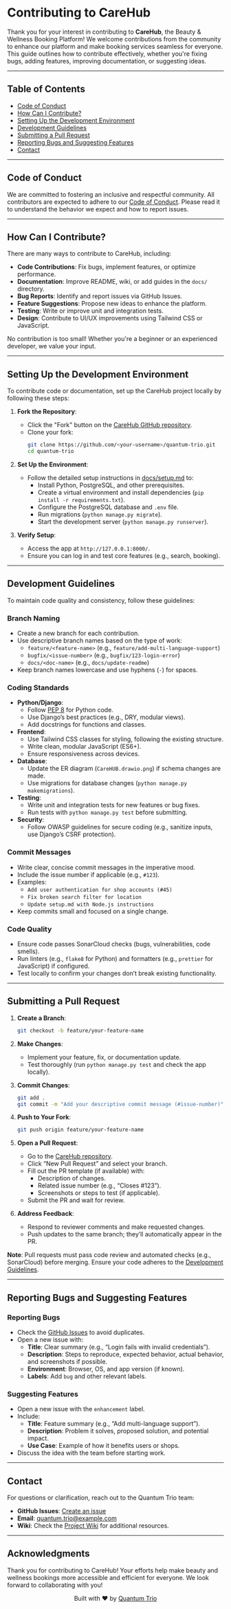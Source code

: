 # Contributing to CareHub

Thank you for your interest in contributing to **CareHub**, the Beauty & Wellness Booking Platform! We welcome contributions from the community to enhance our platform and make booking services seamless for everyone. This guide outlines how to contribute effectively, whether you're fixing bugs, adding features, improving documentation, or suggesting ideas.

---

## Table of Contents

- [Code of Conduct](#code-of-conduct)
- [How Can I Contribute?](#how-can-i-contribute)
- [Setting Up the Development Environment](#setting-up-the-development-environment)
- [Development Guidelines](#development-guidelines)
- [Submitting a Pull Request](#submitting-a-pull-request)
- [Reporting Bugs and Suggesting Features](#reporting-bugs-and-suggesting-features)
- [Contact](#contact)

---

## Code of Conduct

We are committed to fostering an inclusive and respectful community. All contributors are expected to adhere to our [Code of Conduct](CODE_OF_CONDUCT.md). Please read it to understand the behavior we expect and how to report issues.

---

## How Can I Contribute?

There are many ways to contribute to CareHub, including:

- **Code Contributions**: Fix bugs, implement features, or optimize performance.
- **Documentation**: Improve README, wiki, or add guides in the `docs/` directory.
- **Bug Reports**: Identify and report issues via GitHub Issues.
- **Feature Suggestions**: Propose new ideas to enhance the platform.
- **Testing**: Write or improve unit and integration tests.
- **Design**: Contribute to UI/UX improvements using Tailwind CSS or JavaScript.

No contribution is too small! Whether you're a beginner or an experienced developer, we value your input.

---

## Setting Up the Development Environment

To contribute code or documentation, set up the CareHub project locally by following these steps:

1. **Fork the Repository**:
   - Click the "Fork" button on the [CareHub GitHub repository](https://github.com/Learnathon-By-Geeky-Solutions/quantum-trio).
   - Clone your fork:
     ```bash
     git clone https://github.com/<your-username>/quantum-trio.git
     cd quantum-trio
     ```

2. **Set Up the Environment**:
   - Follow the detailed setup instructions in [docs/setup.md](docs/setup.md) to:
     - Install Python, PostgreSQL, and other prerequisites.
     - Create a virtual environment and install dependencies (`pip install -r requirements.txt`).
     - Configure the PostgreSQL database and `.env` file.
     - Run migrations (`python manage.py migrate`).
     - Start the development server (`python manage.py runserver`).

3. **Verify Setup**:
   - Access the app at `http://127.0.0.1:8000/`.
   - Ensure you can log in and test core features (e.g., search, booking).

---

## Development Guidelines

To maintain code quality and consistency, follow these guidelines:

### Branch Naming
- Create a new branch for each contribution.
- Use descriptive branch names based on the type of work:
  - `feature/<feature-name>` (e.g., `feature/add-multi-language-support`)
  - `bugfix/<issue-number>` (e.g., `bugfix/123-login-error`)
  - `docs/<doc-name>` (e.g., `docs/update-readme`)
- Keep branch names lowercase and use hyphens (`-`) for spaces.

### Coding Standards
- **Python/Django**:
  - Follow [PEP 8](https://www.python.org/dev/peps/pep-0008/) for Python code.
  - Use Django’s best practices (e.g., DRY, modular views).
  - Add docstrings for functions and classes.
- **Frontend**:
  - Use Tailwind CSS classes for styling, following the existing structure.
  - Write clean, modular JavaScript (ES6+).
  - Ensure responsiveness across devices.
- **Database**:
  - Update the ER diagram (`CareHUB.drawio.png`) if schema changes are made.
  - Use migrations for database changes (`python manage.py makemigrations`).
- **Testing**:
  - Write unit and integration tests for new features or bug fixes.
  - Run tests with `python manage.py test` before submitting.
- **Security**:
  - Follow OWASP guidelines for secure coding (e.g., sanitize inputs, use Django’s CSRF protection).

### Commit Messages
- Write clear, concise commit messages in the imperative mood.
- Include the issue number if applicable (e.g., `#123`).
- Examples:
  - `Add user authentication for shop accounts (#45)`
  - `Fix broken search filter for location`
  - `Update setup.md with Node.js instructions`
- Keep commits small and focused on a single change.

### Code Quality
- Ensure code passes SonarCloud checks (bugs, vulnerabilities, code smells).
- Run linters (e.g., `flake8` for Python) and formatters (e.g., `prettier` for JavaScript) if configured.
- Test locally to confirm your changes don’t break existing functionality.

---

## Submitting a Pull Request

1. **Create a Branch**:
   ```bash
   git checkout -b feature/your-feature-name
   ```

2. **Make Changes**:
   - Implement your feature, fix, or documentation update.
   - Test thoroughly (run `python manage.py test` and check the app locally).

3. **Commit Changes**:
   ```bash
   git add .
   git commit -m "Add your descriptive commit message (#issue-number)"
   ```

4. **Push to Your Fork**:
   ```bash
   git push origin feature/your-feature-name
   ```

5. **Open a Pull Request**:
   - Go to the [CareHub repository](https://github.com/Learnathon-By-Geeky-Solutions/quantum-trio).
   - Click “New Pull Request” and select your branch.
   - Fill out the PR template (if available) with:
     - Description of changes.
     - Related issue number (e.g., “Closes #123”).
     - Screenshots or steps to test (if applicable).
   - Submit the PR and wait for review.

6. **Address Feedback**:
   - Respond to reviewer comments and make requested changes.
   - Push updates to the same branch; they’ll automatically appear in the PR.

**Note**: Pull requests must pass code review and automated checks (e.g., SonarCloud) before merging. Ensure your code adheres to the [Development Guidelines](#development-guidelines).

---

## Reporting Bugs and Suggesting Features

### Reporting Bugs
- Check the [GitHub Issues](https://github.com/Learnathon-By-Geeky-Solutions/quantum-trio/issues) to avoid duplicates.
- Open a new issue with:
  - **Title**: Clear summary (e.g., “Login fails with invalid credentials”).
  - **Description**: Steps to reproduce, expected behavior, actual behavior, and screenshots if possible.
  - **Environment**: Browser, OS, and app version (if known).
  - **Labels**: Add `bug` and other relevant labels.

### Suggesting Features
- Open a new issue with the `enhancement` label.
- Include:
  - **Title**: Feature summary (e.g., “Add multi-language support”).
  - **Description**: Problem it solves, proposed solution, and potential impact.
  - **Use Case**: Example of how it benefits users or shops.
- Discuss the idea with the team before starting work.

---

## Contact

For questions or clarification, reach out to the Quantum Trio team:

- **GitHub Issues**: [Create an issue](https://github.com/Learnathon-By-Geeky-Solutions/quantum-trio/issues)
- **Email**: [quantum.trio@example.com](mailto:quantum.trio@example.com)
- **Wiki**: Check the [Project Wiki](https://github.com/Learnathon-By-Geeky-Solutions/quantum-trio/wiki) for additional resources.

---

## Acknowledgments

Thank you for contributing to CareHub! Your efforts help make beauty and wellness bookings more accessible and efficient for everyone. We look forward to collaborating with you!

<p align="center">
  Built with ❤️ by <a href="https://github.com/Learnathon-By-Geeky-Solutions/quantum-trio">Quantum Trio</a>
</p>
